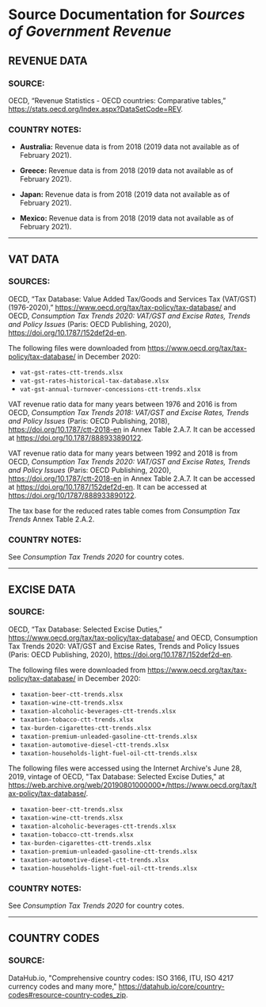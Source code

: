 # Source Documentation for _Sources of Government Revenue_

## **REVENUE DATA**

### **SOURCE:**

 OECD, “Revenue Statistics - OECD countries: Comparative tables,” https://stats.oecd.org/Index.aspx?DataSetCode=REV.

### **COUNTRY NOTES:**

* **Australia:** Revenue data is from 2018 (2019 data not available as of February 2021).

* **Greece:** Revenue data is from 2018 (2019 data not available as of February 2021).

* **Japan:** Revenue data is from 2018 (2019 data not available as of February 2021).

* **Mexico:** Revenue data is from 2018 (2019 data not available as of February 2021).

____________________________________________________
## **VAT DATA**

### **SOURCES:**

 OECD, “Tax Database: Value Added Tax/Goods and Services Tax (VAT/GST) (1976-2020),” https://www.oecd.org/tax/tax-policy/tax-database/ and OECD, _Consumption Tax Trends 2020: VAT/GST and Excise Rates, Trends and Policy Issues_ (Paris: OECD Publishing, 2020), https://doi.org/10.1787/152def2d-en. 
 
The following files were downloaded from https://www.oecd.org/tax/tax-policy/tax-database/ in December 2020:
- `vat-gst-rates-ctt-trends.xlsx`
- `vat-gst-rates-historical-tax-database.xlsx`
- `vat-gst-annual-turnover-concessions-ctt-trends.xlsx`

VAT revenue ratio data for many years between 1976 and 2016 is from OECD, _Consumption Tax Trends 2018: VAT/GST and Excise Rates, Trends and Policy Issues_ (Paris: OECD Publishing, 2018), https://doi.org/10.1787/ctt-2018-en in Annex Table 2.A.7. It can be accessed at https://doi.org/10.1787/888933890122.

VAT revenue ratio data for many years between 1992 and 2018 is from OECD, _Consumption Tax Trends 2020: VAT/GST and Excise Rates, Trends and Policy Issues_ (Paris: OECD Publishing, 2020), https://doi.org/10.1787/ctt-2018-en in Annex Table 2.A.7. It can be accessed at https://doi.org/10.1787/152def2d-en. It can be accessed at https://doi.org/10/1787/888933890122.

The tax base for the reduced rates table comes from _Consumption Tax Trends_ Annex Table 2.A.2.

### **COUNTRY NOTES:**
See _Consumption Tax Trends 2020_ for country cotes.
____________________________________________________
## **EXCISE DATA**

### **SOURCE:**

 OECD, “Tax Database: Selected Excise Duties,” https://www.oecd.org/tax/tax-policy/tax-database/ and OECD, Consumption Tax Trends 2020: VAT/GST and Excise Rates, Trends and Policy Issues (Paris: OECD Publishing, 2020), https://doi.org/10.1787/152def2d-en.

The following files were downloaded from https://www.oecd.org/tax/tax-policy/tax-database/ in December 2020:
- `taxation-beer-ctt-trends.xlsx`
- `taxation-wine-ctt-trends.xlsx`
- `taxation-alcoholic-beverages-ctt-trends.xlsx`
- `taxation-tobacco-ctt-trends.xlsx`
- `tax-burden-cigarettes-ctt-trends.xlsx`
- `taxation-premium-unleaded-gasoline-ctt-trends.xlsx`
- `taxation-automotive-diesel-ctt-trends.xlsx`
- `taxation-households-light-fuel-oil-ctt-trends.xlsx`

The following files were accessed using the Internet Archive's June 28, 2019, vintage of  OECD, "Tax Database: Selected Excise Duties," at https://web.archive.org/web/20190801000000*/https://www.oecd.org/tax/tax-policy/tax-database/.
- `taxation-beer-ctt-trends.xlsx`
- `taxation-wine-ctt-trends.xlsx`
- `taxation-alcoholic-beverages-ctt-trends.xlsx`
- `taxation-tobacco-ctt-trends.xlsx`
- `tax-burden-cigarettes-ctt-trends.xlsx`
- `taxation-premium-unleaded-gasoline-ctt-trends.xlsx`
- `taxation-automotive-diesel-ctt-trends.xlsx`
- `taxation-households-light-fuel-oil-ctt-trends.xlsx`

### **COUNTRY NOTES:**
See _Consumption Tax Trends 2020_ for country cotes.

____________________________________________________
## **COUNTRY CODES**

### **SOURCE:**

DataHub.io, "Comprehensive country codes: ISO 3166, ITU, ISO 4217 currency codes and many more," https://datahub.io/core/country-codes#resource-country-codes_zip.